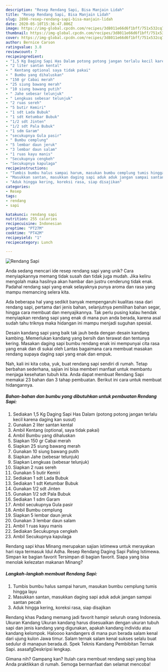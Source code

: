 ```yaml
---
description: "Resep Rendang Sapi, Bisa Manjain Lidah"
title: "Resep Rendang Sapi, Bisa Manjain Lidah"
slug: 2898-resep-rendang-sapi-bisa-manjain-lidah
date: 2020-05-10T15:36:47.806Z
image: https://img-global.cpcdn.com/recipes/3d8011e66d6f1bff/751x532cq70/rendang-sapi-foto-resep-utama.jpg
thumbnail: https://img-global.cpcdn.com/recipes/3d8011e66d6f1bff/751x532cq70/rendang-sapi-foto-resep-utama.jpg
cover: https://img-global.cpcdn.com/recipes/3d8011e66d6f1bff/751x532cq70/rendang-sapi-foto-resep-utama.jpg
author: Bernice Carson
ratingvalue: 3.8
reviewcount: 7
recipeingredient:
- "1,5 Kg Daging Sapi Has Dalam potong potong jangan terlalu kecil karena daging kan susut"
- "2 liter santan kental"
- " Kentang optional saya tidak pakai"
- " Bumbu yang dihaluskan"
- "150 gr Cabai merah"
- "25 siung bawang merah"
- "10 siung bawang putih"
- " Jahe sebesar telunjuk"
- " Lengkuas sebesar telunjuk"
- "2 ruas sereh"
- "5 butir Kemiri"
- "1 sdt Lada Bubuk"
- "1 sdt Ketumbar Bubuk"
- "1/2 sdt Jinten"
- "1/2 sdt Pala Bubuk"
- "1 sdm Garam"
- "secukupnya Gula pasir"
- " Bumbu cemplung"
- "5 lembar daun jeruk"
- "3 lembar daun salam"
- "1 ruas kayu manis"
- "Secukupnya cengkeh"
- "Secukupnya kapulaga"
recipeinstructions:
- "Tumbis bumbu halus sampai harum, masukan bumbu cemplung tumis hingga layu"
- "Masukkan santan, masukkan daging sapi aduk aduk jangan sampai santan pecah"
- "Aduk hingga kering, koreksi rasa, siap disajikan"
categories:
- Resep
tags:
- rendang
- sapi

katakunci: rendang sapi 
nutrition: 255 calories
recipecuisine: Indonesian
preptime: "PT27M"
cooktime: "PT42M"
recipeyield: "1"
recipecategory: Lunch

---
```



![Rendang Sapi](https://img-global.cpcdn.com/recipes/3d8011e66d6f1bff/751x532cq70/rendang-sapi-foto-resep-utama.jpg)

Anda sedang mencari ide resep rendang sapi yang unik? Cara menyiapkannya memang tidak susah dan tidak juga mudah. Jika keliru mengolah maka hasilnya akan hambar dan justru cenderung tidak enak. Padahal rendang sapi yang enak selayaknya punya aroma dan rasa yang mampu memancing selera kita.

Ada beberapa hal yang sedikit banyak mempengaruhi kualitas rasa dari rendang sapi, pertama dari jenis bahan, selanjutnya pemilihan bahan segar, hingga cara membuat dan menyajikannya. Tak perlu pusing kalau hendak menyiapkan rendang sapi yang enak di mana pun anda berada, karena asal sudah tahu triknya maka hidangan ini mampu menjadi suguhan spesial.

Desain kandang sapi yang baik tak jauh beda dengan desain kandang kambing. Memerlukan kandang yang bersih dan terawat dan tentunya kering. Masakan daging sapi bumbu rendang enak ini mempunyai cita rasa yang enak dan di sukai oleh Lantas bagaimana cara membuat masakan rendang supaya daging sapi yang enak dan empuk.


Nah, kali ini kita coba, yuk, buat rendang sapi sendiri di rumah. Tetap berbahan sederhana, sajian ini bisa memberi manfaat untuk membantu menjaga kesehatan tubuh kita. Anda dapat membuat Rendang Sapi memakai 23 bahan dan 3 tahap pembuatan. Berikut ini cara untuk membuat hidangannya.

<!--inarticleads1-->

##### Bahan-bahan dan bumbu yang dibutuhkan untuk pembuatan Rendang Sapi:

1. Sediakan 1,5 Kg Daging Sapi Has Dalam (potong potong jangan terlalu kecil karena daging kan susut)
1. Gunakan 2 liter santan kental
1. Ambil  Kentang (optional, saya tidak pakai)
1. Ambil  Bumbu yang dihaluskan
1. Siapkan 150 gr Cabai merah
1. Siapkan 25 siung bawang merah
1. Gunakan 10 siung bawang putih
1. Siapkan  Jahe (sebesar telunjuk)
1. Siapkan  Lengkuas (sebesar telunjuk)
1. Siapkan 2 ruas sereh
1. Gunakan 5 butir Kemiri
1. Sediakan 1 sdt Lada Bubuk
1. Sediakan 1 sdt Ketumbar Bubuk
1. Gunakan 1/2 sdt Jinten
1. Gunakan 1/2 sdt Pala Bubuk
1. Sediakan 1 sdm Garam
1. Ambil secukupnya Gula pasir
1. Ambil  Bumbu cemplung
1. Siapkan 5 lembar daun jeruk
1. Gunakan 3 lembar daun salam
1. Ambil 1 ruas kayu manis
1. Sediakan Secukupnya cengkeh
1. Ambil Secukupnya kapulaga


Rendang sapi khas Minang merupakan sajian istimewa untuk merayakan hari raya termasuk Idul Adha. Resep Rendang Daging Sapi Paling Istimewa. Simpan ke bagian favorit Tersimpan di bagian favorit. Siapa yang bisa menolak kelezatan makanan Minang? 

<!--inarticleads2-->

##### Langkah-langkah membuat Rendang Sapi:

1. Tumbis bumbu halus sampai harum, masukan bumbu cemplung tumis hingga layu
1. Masukkan santan, masukkan daging sapi aduk aduk jangan sampai santan pecah
1. Aduk hingga kering, koreksi rasa, siap disajikan


Rendang khas Padang memang jadi favorit hampir seluruh orang Indonesia. Ukuran Kandang Ukuran kandang harus disesuaikan dengan ukuran tubuh sapi dan jenis kandang yang digunakan, apakah kandang individu atau kandang kelompok. Haloooo kandangers di mana pun berada salam kenal dari ujung kulon Jawa timur. Salam ternak salam kenal sukses selalu buat sedulur di manapun berada.di. Spek Teknis Kandang Pembibitan Ternak Sapi. asasafgDeskripsi lengkap. 

Gimana nih? Gampang kan? Itulah cara membuat rendang sapi yang bisa Anda praktikkan di rumah. Semoga bermanfaat dan selamat mencoba!
